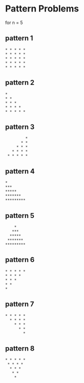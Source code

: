 # Pattern Problems

for n = 5

## pattern 1
    * * * * * 
    * * * * * 
    * * * * * 
    * * * * * 
    * * * * *

## pattern 2
    * 
    * * 
    * * * 
    * * * * 
    * * * * * 

## pattern 3
             * 
           * * 
         * * * 
       * * * * 
     * * * * * 

## pattern 4
    *
    ***
    *****
    *******
    *********

## pattern 5
        *
       ***
      *****
     *******
    *********

## pattern 6
    * * * * * 
    * * * * 
    * * * 
    * * 
    * 
## pattern 7
    * * * * * 
      * * * * 
        * * * 
          * * 
            * 

## pattern 8
    * * * * * 
     * * * * 
      * * * 
       * * 
        *